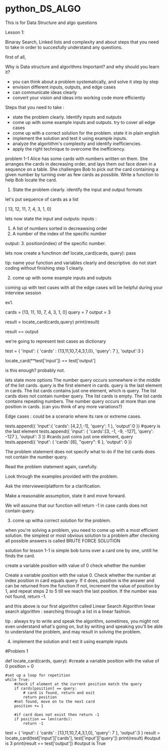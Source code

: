 # python_DS_ALGO
This is for Data Structure and algo questions 

Lesson 1: 

Binaray Search, Linked lists and complexity and about steps that you need to take in order to succesfully understand any questions.

first of all, 

Why is Data structure and algorithms Important? and why should you learn it?

  - you can think about a problem systematically, and solve it step by  step
  - envision different inputs, outputs, and edge cases
  - can communicate ideas clearly
  - convert your vision and ideas into working code more efficiently


Steps that you need to take :



- state the problem clearly. Identify inputs and outputs
- come up with some example inputs and outputs. try to cover all edge cases
- come up with a correct solution for the problem. state it in plain english
- implement the solution and test it using example inputs.
- analyze the algortithm's complexity and identify inefficiencies.
- apply the right technique to overcome the inefficiency.


problem 1-1 Alice has some cards with numbers written on them. She arranges the cards in decreasing order, and lays them out face down in a sequence on a table. She challenges Bob to pick out the card containing a given number by turning over as few cards as possible. Write a function to help Bob locate the card.


1. State the problem clearly. identify the input and output formats

let's put sequence of cards as a list

[ 13, 12, 11, 7, 4, 3, 1, 0]

lets now state the input and outputs: 
inputs : 
1. A list of numbers sorted in decreawsing order
2. A number of the index of the specific number

output:
3. position(index) of the specific number.

lets now create a functinon
def locate_card(cards, query):
  pass


tip: 
name your function and variables clearly and descriptive.
do not start coding without finishing step 1 clearly.

2. come up with some example inputs and outputs

coming up with text cases with all the edge cases will be helpful during your interview session

ex1.

cards = [13, 11, 10, 7, 4, 3, 1, 0]
query = 7
output = 3 

result = locate_card(cards,query)
print(result)

result == output

we're going to represent test cases as dictionary

test = {
    'input': {
        'cards' : {13,11,10,7,4,3,1,0},
        'query': 7
    },
    'output':3
}

locate_card(**test['input']) == test['output']

is this enough? probably not.

lets state more options
The number query occurs somewhere in the middle of the list cards.
query is the first element in cards.
query is the last element in cards.
The list cards contains just one element, which is query.
The list cards does not contain number query.
The list cards is empty.
The list cards contains repeating numbers.
The number query occurs at more than one position in cards.
(can you think of any more variations?)

Edge cases : could be a scenario where its rare or extreme cases.

tests.append({
    'input':{
        'cards': [4,2,1,-1],
        'query': 1
    },
    'output':0
})
#query is the last element
tests.append({
    'input': {
        'cards':[3, -1, -9, -127],
        'query': -127
    },
    'output': 3
})
#cards just coins just one elelment, query
tests.append({
    'input': {
        'cards':[6],
        "query": 6
    },
    'output': 0
})

The problem statement does not specify what to do if the list cards does not contain the number query.

Read the problem statement again, carefully.

Look through the examples provided with the problem.

Ask the interviewer/platform for a clarification.

Make a reasonable assumption, state it and move forward.

We will assume that our function will return -1 in case cards does not contain query.

3. come up witha correct solution for the problem.

when you're solving a problem, you need to come up with a most efficient solution.
the simplest or most obvious solution to a problem after checking all possible answers is called BRUTE FORCE SOLUTION

solution for lesson 1-1 is simple
bob turns over a card one by one, untill he finds the card.

create a variable position with value of 0
check whether the number 

Create a variable position with the value 0.
Check whether the number at index position in card equals query.
If it does, position is the answer and can be returned from the function
If not, increment the value of position by 1, and repeat steps 2 to 5 till we reach the last position.
If the number was not found, return -1.

and this above is our first algorithm called Linear Search Algorithm
linear search algorithm : searching through a list in a linear fashion.

tip : always try to write and speak the algorithm, sometimes, you might not even understand what's going on, but by writing and speaking you'll be able to understand the problem, and may result in solving the problem.

4. implement the solution and t est it using example inputs

#Problem 1 

def locate_card(cards, query):
    #create a variable position with the value of 0
    position = 0

    #set up a loop for repetition
    while True:
        #check if element at the current position match the query
        if cards[position] == query:
            # card is found, return and exit
            return position
        #not found, move on to the next card
        position += 1
        
        #if card does not exist then return -1
        if position == len(cards):
            return -1


test = {
    'input': {
        'cards' : [13,11,10,7,4,3,1,0],
        'query': 7
    },
    'output':3
}
result = locate_card(test['input']['cards'], test['input']['query'])
print(result) #output is 3 
print(result == test['output']) #output is True

